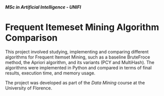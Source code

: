 ##### MSc in Artificial Intelligence - UNIFI

# Frequent Itemeset Mining Algorithm Comparison
This project involved studying, implementing and comparing different algorithms for Frequent Itemset Mining, such as a baseline BruteFroce method, the Apriori algorithm, and its variants (PCY and MultiHash).
The algorithms were implemented in Python and compared in terms of final results, execution time, and memory usage.

The project was developed as part of the _Data Mining_ course at the University of Florence.